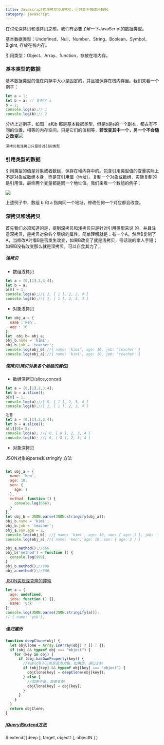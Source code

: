 ```yaml
---
title: Javascript的深拷贝和浅拷贝，尽可能不修改元数据。
category: javascript
---
```


在讨论深拷贝和浅拷贝之前，我们有必要了解一下JavaScript的数据类型。

基本数据类型：Undefined、Null、Number、String、Boolean、Symbol、BigInt, 存放在栈内存。

引用类型：Object、Array、function，存放在堆内存。

### 基本类型的数据

基本数据类型的值在内存中大小是固定的，并且被保存在栈内存里。我们来看一个例子：

```javascript
let a = 1;
let b = a; // 复制了 a
b = 2;
console.log(a);// 1
console.log(b);// 2
```

分析上述例子，如图：a和b 都是基本数据类型，但是b是a的一个副本，都占有不同的位置，相等的内存空间，只是它们的值相等，**若改变其中一个，另一个不会随之改变**![](http://dukangblog.top/img/clipboard.jpg)

`深拷贝和浅拷贝只是针对引用类型`

### 引用类型的数据

引用类型的值是对象或者数组，保存在堆内存中的。包含引用类型值的变量实际上不是对象或数组本身，而是其引用值（地址）。复制一个对象或数组，实际复制的是引用值，最终两个变量都是同一个地址值。我们来看一个数组的例子：

![](http://dukangblog.top/img/case-1.jpg)

上述例子中，数组 b 和 a 指向同一个地址，修改任何一个对应都会改变。

### 深拷贝和浅拷贝

首先我们必须知道的是，提到深拷贝和浅拷贝只是针对引用类型来说 的，并且注意深拷贝，是拷贝对象各个层级的属性。简单理解就是：有一个A，然后B复制了A，当修改A时看B是否发生改变，如果B改变了就是浅拷贝，俗话说的拿人手短；如果B没有改变那么就是深拷贝，可以自食其力了。

##### 浅拷贝

- 数组浅拷贝
```javascript
let a = [0,[1],2,3,4];
let b = a;
b[0] = 1;
console.log(a);//[ 1, [ 1 ], 2, 3, 4 ]
console.log(b);//[ 1, [ 1 ], 2, 3, 4 ]
```

- 对象浅拷贝

```javascript
let obj_a = {
  name :'ken',
  age : 10
};
let  obj_b= obj_a;
obj_b.name = 'kimi';
obj_b.job = 'teacher';
console.log(obj_b);//{ name: 'kimi', age: 10, job: 'teacher' }
console.log(obj_a);//{ name: 'kimi', age: 10, job: 'teacher' }
```
##### 深拷贝(拷贝对象各个层级的属性)

- 数组深拷贝(slice,concat)
```javascript
let a = [0,[1],2,3,4];
let b = a.slice();
b[0] = 1;
console.log(a);//[ 0, [ 1 ], 2, 3, 4 ]
console.log(b);//[ 1, [ 1 ], 2, 3, 4 ]

注意 
let a = [0,[1],2,3,4];
let b = a.slice();
b[1][0]= 8;
console.log(a); //[ 0, [ 8 ], 2, 3, 4 ]
console.log(b); //[ 0, [ 8 ], 2, 3, 4 ]
```

- 对象深拷贝

JSON对象的parse和stringify 方法

```javascript

let obj_a = {
  name: 'ken',
  age: 10,
  son: {
    age: 1
  },
  method: function () {
    console.log(666);
  }
};
let obj_b = JSON.parse(JSON.stringify(obj_a));
obj_b.name = 'kimi';
obj_b.job = 'teacher';
obj_a.son.age = 2;
console.log(obj_b); //{ name: 'kimi', age: 10, son: { age: 1 }, job: 'teacher' }
console.log(obj_a);//{ name: 'ken', age: 10, son: { age: 2 } }

obj_a.method();//666
obj_b['method'] = function () {
  console.log(999);
}
obj_b.method();//999
obj_a.method();//666


```
[JSON实现深克隆的弊端](https://juejin.im/post/5c20509bf265da611b585bec#heading-6)

```javascript
let a = {
  age: undefined,
  jobs: function () {},
  name: 'yck'
};
console.log(JSON.parse(JSON.stringify(a))); 
// { name: 'yck'}, 
```

##### 递归遍历

```javascript
function deepClone(obj) {
  let objClone = Array.isArray(obj) ? [] : {};
  if (obj && typeof obj === "object") {
    for (key in obj) {
      if (obj.hasOwnProperty(key)) {
        //判断ojb子元素是否为对象，如果是，递归复制
        if (obj[key] && typeof obj[key] === "object") {
          objClone[key] = deepClone(obj[key]);
        } else {
          //如果不是，简单复制
          objClone[key] = obj[key];
        }
      }
    }
  }
  return objClone;
}
```

##### [jQuery的extend方法](http://jquery.cuishifeng.cn/jQuery.extend.html)

$.extend( [deep ], target, object1 [, objectN ] )

